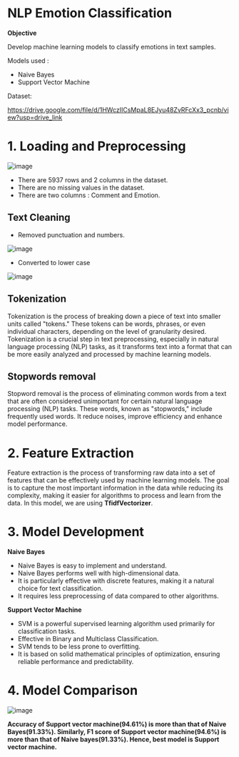 # NLP Emotion Classification

**Objective** 


Develop machine learning models to classify emotions in text samples.

Models used :
* Naive Bayes
* Support Vector Machine

Dataset:

https://drive.google.com/file/d/1HWczIICsMpaL8EJyu48ZvRFcXx3_pcnb/view?usp=drive_link

# 1. Loading and Preprocessing

![image](https://github.com/user-attachments/assets/bb06d094-feed-463f-bf0b-cea7d6471b43)

* There are 5937 rows and 2 columns in the dataset.
* There are no missing values in the dataset.
* There are two columns : Comment and Emotion.

## Text Cleaning

* Removed punctuation and numbers.

![image](https://github.com/user-attachments/assets/0e944c1a-31af-4c29-8f83-955c7c24641a)

* Converted to lower case

![image](https://github.com/user-attachments/assets/06460e62-a3fe-42ec-870e-d0c797778733)

## Tokenization

Tokenization is the process of breaking down a piece of text into smaller units called "tokens." These tokens can be words, phrases, or even individual characters, depending on the level of granularity desired. Tokenization is a crucial step in text preprocessing, especially in natural language processing (NLP) tasks, as it transforms text into a format that can be more easily analyzed and processed by machine learning models.

## Stopwords removal

Stopword removal is the process of eliminating common words from a text that are often considered unimportant for certain natural language processing (NLP) tasks. These words, known as "stopwords," include frequently used words. It reduce noises, improve efficiency and enhance model performance.

# 2. Feature Extraction

Feature extraction is the process of transforming raw data into a set of features that can be effectively used by machine learning models. The goal is to capture the most important information in the data while reducing its complexity, making it easier for algorithms to process and learn from the data. In this model, we are using **TfidfVectorizer**.

# 3. Model Development

**Naive Bayes**

* Naive Bayes is easy to implement and understand.
* Naive Bayes performs well with high-dimensional data.
* It is particularly effective with discrete features, making it a natural choice for text classification.
* It requires less preprocessing of data compared to other algorithms.

**Support Vector Machine**

* SVM is a powerful supervised learning algorithm used primarily for classification tasks.
* Effective in Binary and Multiclass Classification.
* SVM tends to be less prone to overfitting.
* It is based on solid mathematical principles of optimization, ensuring reliable performance and predictability.

# 4. Model Comparison

![image](https://github.com/user-attachments/assets/2678dc0a-59b1-4461-b447-a83f75418025)

**Accuracy of Support vector machine(94.61%) is more than that of Naive Bayes(91.33%). Similarly, F1 score of Support vector machine(94.6%) is more than that of Naive bayes(91.33%). Hence, best model is Support vector machine.**


